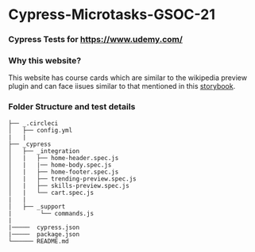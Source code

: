 # Cypress-Microtasks-GSOC-21

### Cypress Tests for https://www.udemy.com/

### Why this website?
This website has course cards which are similar to the wikipedia preview plugin and can face iisues similar to that mentioned in this [storybook](https://wikimedia.github.io/wikipedia-preview/storybook-static/?path=/story/wikipedia-preview--standard-with-image).


### Folder Structure and test details
```
├── _.circleci
│   ├── config.yml
|   |
├── _cypress
│   ├── _integration
│   |   ├── home-header.spec.js
│   |   |── home-body.spec.js
│   |   ├── home-footer.spec.js
│   |   ├── trending-preview.spec.js
│   |   ├── skills-preview.spec.js
│   |   └── cart.spec.js
|   |
│   ├── _support
|        └── commands.js
|
|─────  cypress.json
|─────  package.json
└────── README.md


```

